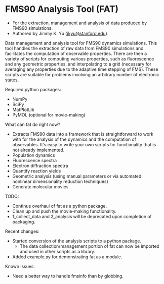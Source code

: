 # FMS90 Analysis Tool (FAT)

- For the extraction, management and analysis of data produced by FMS90 simulations.
- Authored by Jimmy K. Yu (jkyu@stanford.edu).

Data management and analysis tool for FMS90 dynamics simulations. 
This tool handles the extraction of raw data from FMS90 simulations and facilitates the computation of observable properties. 
There are then a variety of scripts for computing various properties, such as fluorescence and any geometric properties, and interpolating to a grid (necessary for averaging any properties due to the adaptive time stepping of FMS).
These scripts are suitable for problems involving an arbitrary number of electronic states. 

Required python packages:
- NumPy
- SciPy
- MatPlotLib
- PyMOL (optional for movie-making)

What can fat do right now?
- Extracts FMS90 data into a framework that is straightforward to work with for the analysis of the dynamics and the computation of observables. It's easy to write your own scripts for functionality that is not already implemented. 
- Population dynamics
- Fluorescence spectra
- Electron diffraction spectra
- Quantify reaction yields
- Geometric analysis (using manual parameters or via automated nonlinear dimensionality reduction techniques)
- Generate molecular movies

TODO:
- Continue overhaul of fat as a python package. 
- Clean up and push the movie-making functionality. 
- 1\_collect\_data and 2\_analysis will be deprecated upon completion of packaging. 

Recent changes:
- Started conversion of the analysis scripts to a python package.
    - The data collection/management portion of fat can now be imported and used in other scripts as a library. 
- Added example.py for demonstrating fat as a module. 

Known issues:
- Need a better way to handle fmsinfo than by globbing. 
